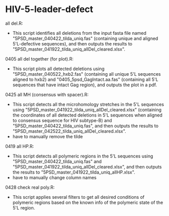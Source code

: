 # HIV-5-leader-defect

all del.R:
- This script identifies all deletions from the input fasta file named "5PSD_master_040422_tilda_uniq.fas" (containing unique and aligned 5'L-defective sequences), and then outputs the results to "5PSD_master_041922_tilda_uniq_allDel_cleared.xlsx".

0405 all del together (for plot).R:
- This script plots all detected deletions using "5PSD_master_040522_hxb2.fas" (containing all unique 5'L sequences aligned to hxb2) and "0405_5psd_GagIntact.aa.fas" (containing all 5'L sequences that have intact Gag region), and outputs the plot in a pdf.

0425 all MH (consensus with spacer).R:
- This script detects all the microhomology stretches in the 5'L sequences using "5PSD_master_041922_tilda_uniq_allDel_cleared.xlsx" (containing the coordinates of all detected deletions in 5'L sequences when aligned to consensus sequence for HIV subtype-B) and "5PSD_master_040422_tilda_uniq.fas", and then outputs the results to "5PSD_master_042522_tilda_uniq_allDel_cleared.xlsx".
- have to manually remove the tilde

0419 all HP.R:
- This script detects all polymeric regions in the 5'L sequences using "5PSD_master_040422_tilda_uniq.fas" and "5PSD_master_041922_tilda_uniq_allDel_cleared.xlsx", and then outputs the results to "5PSD_master_041922_tilda_uniq_allHP.xlsx".
- have to manually change column names

0428 check real poly.R:
- This script applies several filters to get all desired conditions of polymeric regions based on the known info of the polymeric state of the 5'L region.
